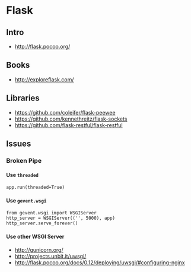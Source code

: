 # Flask


## Intro

- http://flask.pocoo.org/


## Books

- http://exploreflask.com/


## Libraries

- https://github.com/coleifer/flask-peewee
- https://github.com/kennethreitz/flask-sockets
- https://github.com/flask-restful/flask-restful


## Issues

### Broken Pipe

#### Use `threaded`

    app.run(threaded=True)

#### Use `gevent.wsgi` 

    from gevent.wsgi import WSGIServer
    http_server = WSGIServer(('', 5000), app)
    http_server.serve_forever()

#### Use other WSGI Server

- http://gunicorn.org/
- http://projects.unbit.it/uwsgi/
- http://flask.pocoo.org/docs/0.12/deploying/uwsgi/#configuring-nginx
